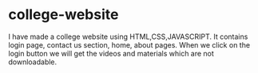 # college-website
I have made a college website using HTML,CSS,JAVASCRIPT. It contains login page, contact us section, home, about pages. When we click on the login button we will get the videos and materials which are not downloadable.
